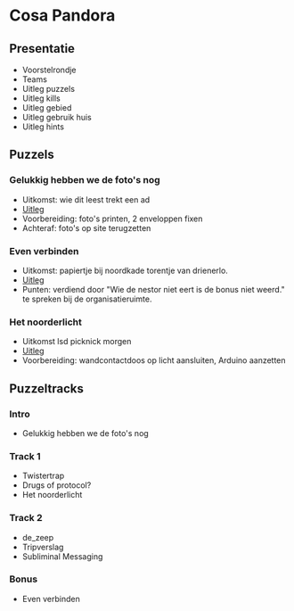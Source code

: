 # Cosa Pandora
## Presentatie
 * Voorstelrondje
 * Teams
 * Uitleg puzzels
 * Uitleg kills
 * Uitleg gebied
 * Uitleg gebruik huis
 * Uitleg hints

## Puzzels
### Gelukkig hebben we de foto's nog
 * Uitkomst: wie dit leest trekt een ad
 * [Uitleg](puzzels/fotoboek/uitleg.md)
 * Voorbereiding: foto's printen, 2 enveloppen fixen
 * Achteraf: foto's op site terugzetten

### Even verbinden
 * Uitkomst: papiertje bij noordkade torentje van drienerlo.
 * [Uitleg](puzzels/even-verbinden/uitleg.md)
 * Punten: verdiend door "Wie de nestor niet eert is de bonus niet weerd." te spreken bij de organisatieruimte.

### Het noorderlicht
 * Uitkomst lsd picknick morgen
 * [Uitleg](puzzels/morse/uitleg.md)
 * Voorbereiding: wandcontactdoos op licht aansluiten, Arduino aanzetten

## Puzzeltracks
### Intro
 * Gelukkig hebben we de foto's nog

### Track 1
 * Twistertrap
 * Drugs of protocol?
 * Het noorderlicht

### Track 2
 * de_zeep
 * Tripverslag
 * Subliminal Messaging

### Bonus 
 * Even verbinden
